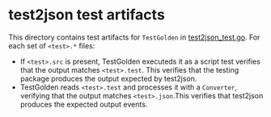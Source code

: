 # test2json test artifacts

This directory contains test artifacts for `TestGolden` in
[test2json_test.go](../test2json_test.go). For each set of `<test>.*` files:

- If `<test>.src` is present, TestGolden executeds it as a script test verifies
  that the output matches `<test>.test`. This verifies that the testing package
  produces the output expected by test2json.
- TestGolden reads `<test>.test` and processes it with a `Converter`, verifying
  that the output matches `<test>.json`.This verifies that test2json produces
  the expected output events.